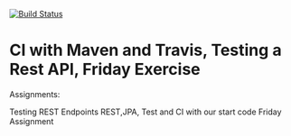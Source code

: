 [![Build Status](https://travis-ci.org/Rasm-P/NewStartCodeWithTravis.svg?branch=master)](https://travis-ci.org/Rasm-P/NewStartCodeWithTravis)

# CI with Maven and Travis, Testing a Rest API, Friday Exercise
Assignments:

Testing REST Endpoints
REST,JPA, Test and CI with our start code
Friday Assignment
